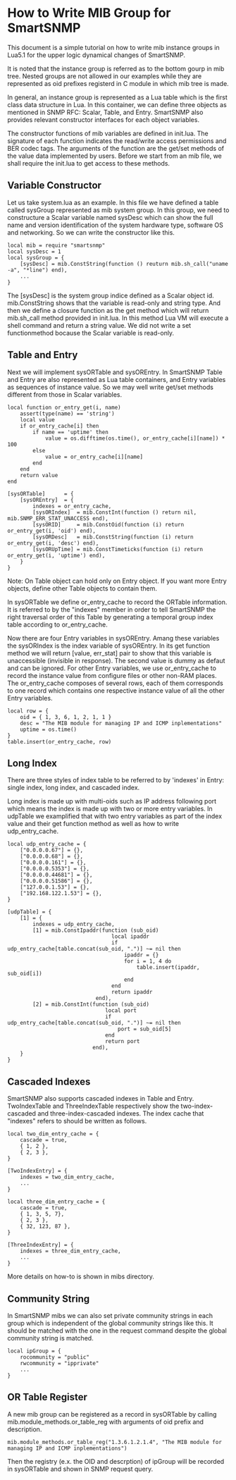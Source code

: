How to Write MIB Group for SmartSNMP
====================================

This document is a simple tutorial on how to write mib instance groups in Lua5.1
for the upper logic dynamical changes of SmartSNMP.

It is noted that the instance group is referred as to the bottom gourp in mib
tree. Nested groups are not allowed in our examples while they are represented
as oid prefixes registerd in C module in which mib tree is made.

In general, an instance group is represented as a Lua table which is the first
class data structure in Lua. In this container, we can define three objects as
mentioned in SNMP RFC: Scalar, Table, and Entry. SmartSNMP also provides
relevant constructor interfaces for each object variables.

The constructor functions of mib variables are defined in init.lua. The
signature of each function indicates the read/write access permissions and BER
codec tags. The arguments of the function are the get/set methods of the value
data implemented by users. Before we start from an mib file, we shall require
the init.lua to get access to these methods.

Variable Constructor
---------------------

Let us take system.lua as an example. In this file we have defined a table
called sysGroup represented as mib system group. In this group, we need to
constructure a Scalar variable named sysDesc which can show the full name and
version identification of the system hardware type, software OS and networking.
So we can write the constructor like this.

    local mib = require "smartsnmp"
    local sysDesc = 1
    local sysGroup = {
        [sysDesc] = mib.ConstString(function () reuturn mib.sh_call("uname -a", "*line") end),
        ...
    }

The [sysDesc] is the system group indice defined as a Scalar object id.
mib.ConstString shows that the variable is read-only and string type. And then
we define a closure function as the get method which will return mib.sh_call
method provided in init.lua. In this method Lua VM will execute a shell command
and return a string value. We did not write a set functionmethod bocause the
Scalar variable is read-only.

Table and Entry
---------------

Next we will implement sysORTable and sysOREntry. In SmartSNMP Table and Entry
are also represented as Lua table containers, and Entry variables as sequences
of instance value. So we may well write get/set methods different from those in
Scalar variables.

    local function or_entry_get(i, name)
        assert(type(name) == 'string')
        local value
        if or_entry_cache[i] then
            if name == 'uptime' then
                value = os.difftime(os.time(), or_entry_cache[i][name]) * 100
            else
                value = or_entry_cache[i][name]
            end
        end
        return value
    end

    [sysORTable]      = {
        [sysOREntry]  = {
            indexes = or_entry_cache,
            [sysORIndex]  = mib.ConstInt(function () return nil, mib.SNMP_ERR_STAT_UNACCESS end),
            [sysORID]     = mib.ConstOid(function (i) return or_entry_get(i, 'oid') end),
            [sysORDesc]   = mib.ConstString(function (i) return or_entry_get(i, 'desc') end),
            [sysORUpTime] = mib.ConstTimeticks(function (i) return or_entry_get(i, 'uptime') end),
        }
    }

Note: On Table object can hold only on Entry object. If you want more Entry
objects, define other Table objects to contain them.

In sysORTable we define or_entry_cache to record the ORTable information. It
is referred to by the "indexes" member in order to tell SmartSNMP the right
traversal order of this Table by generating a temporal group index table
according to or_entry_cache.

Now there are four Entry variables in sysOREntry. Amang these variables the
sysORIndex is the index variable of sysOREntry. In its get function method we
will return [value, err_stat] pair to show that this variable is unaccessible
(invisible in response). The second value is dummy as defaut and can be ignored.
For other Entry variables, we use or_entry_cache to record the instance value
from configure files or other non-RAM places. The or_entry_cache composes of
several rows, each of them corresponds to one record which contains one
respective instance value of all the other Entry variables.

    local row = {
        oid = { 1, 3, 6, 1, 2, 1, 1 }
        desc = "The MIB module for managing IP and ICMP inplementations"
        uptime = os.time()
    }
    table.insert(or_entry_cache, row)

Long Index
----------

There are three styles of index table to be referred to by 'indexes' in Entry:
single index, long index, and cascaded index.

Long index is made up with multi-oids such as IP address following port which
means the index is made up with two or more entry variables. In udpTable we
examplified that with two entry variables as part of the index value and their
get function method as well as how to write udp_entry_cache.

    local udp_entry_cache = {
        ["0.0.0.0.67"] = {},
        ["0.0.0.0.68"] = {},
        ["0.0.0.0.161"] = {},
        ["0.0.0.0.5353"] = {},
        ["0.0.0.0.44681"] = {},
        ["0.0.0.0.51586"] = {},
        ["127.0.0.1.53"] = {},
        ["192.168.122.1.53"] = {},
    }

    [udpTable] = {
        [1] = {
            indexes = udp_entry_cache,
            [1] = mib.ConstIpaddr(function (sub_oid)
                                     local ipaddr
                                     if udp_entry_cache[table.concat(sub_oid, ".")] ~= nil then
                                         ipaddr = {}
                                         for i = 1, 4 do
                                             table.insert(ipaddr, sub_oid[i])
                                         end
                                     end
                                     return ipaddr
                                end),
            [2] = mib.ConstInt(function (sub_oid)
                                   local port
                                   if udp_entry_cache[table.concat(sub_oid, ".")] ~= nil then
                                       port = sub_oid[5]
                                   end
                                   return port
                               end),
        }
    }

Cascaded Indexes
----------------

SmartSNMP also supports cascaded indexes in Table and Entry. TwoIndexTable and
ThreeIndexTable respectively show the two-index-cascaded and three-index-cascaded
indexes. The index cache that "indexes" refers to should be written as follows.

    local two_dim_entry_cache = {
        cascade = true,
        { 1, 2 },
        { 2, 3 },
    }

    [TwoIndexEntry] = {
        indexes = two_dim_entry_cache,
        ...
    }

    local three_dim_entry_cache = {
        cascade = true,
        { 1, 3, 5, 7},
        { 2, 3 },
        { 32, 123, 87 },
    }

    [ThreeIndexEntry] = {
        indexes = three_dim_entry_cache,
        ...
    }

More details on how-to is shown in mibs directory.

Community String
----------------

In SmartSNMP mibs we can also set private community strings in each group which
is independent of the global community strings like this. It should be matched
with the one in the request command despite the global community string is
matched.

    local ipGroup = {
        rocommunity = "public"
        rwcommunity = "ipprivate"
        ...
    }

OR Table Register
-----------------

A new mib group can be registered as a record in sysORTable by calling
mib.module_methods.or_table_reg with arguments of oid prefix and description.

    mib.module_methods.or_table_reg("1.3.6.1.2.1.4", "The MIB module for managing IP and ICMP inplementations")

Then the registry (e.x. the OID and descrption) of ipGroup will be recorded in
sysORTable and shown in SNMP request query.
